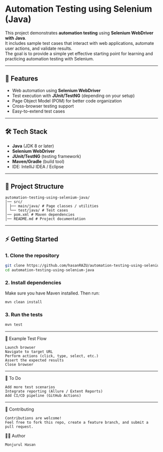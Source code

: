 # Automation Testing using Selenium (Java)

This project demonstrates **automation testing** using **Selenium WebDriver with Java**.  
It includes sample test cases that interact with web applications, automate user actions, and validate results.  
The goal is to provide a simple yet effective starting point for learning and practicing automation testing with Selenium.

---

## 🚀 Features
- Web automation using **Selenium WebDriver**
- Test execution with **JUnit/TestNG** (depending on your setup)
- Page Object Model (POM) for better code organization
- Cross-browser testing support
- Easy-to-extend test cases

---

## 🛠️ Tech Stack

- **Java** (JDK 8 or later)
- **Selenium WebDriver**
- **JUnit/TestNG** (testing framework)
- **Maven/Gradle** (build tool)
- IDE: IntelliJ IDEA / Eclipse

---

## 📂 Project Structure

    automation-testing-using-selenium-java/
    │── src/
    │ ├── main/java/ # Page classes / utilities
    │ └── test/java/ # Test cases
    │── pom.xml # Maven dependencies
    │── README.md # Project documentation


---

## ⚡ Getting Started

### 1. Clone the repository
```bash
git clone https://github.com/hasanRAZU/automation-testing-using-selenium-java.git
cd automation-testing-using-selenium-java
```
### 2. Install dependencies
Make sure you have Maven installed. Then run:
```bash
mvn clean install
```

### 3. Run the tests
```bash
mvn test
```
---

🧪 Example Test Flow

    Launch browser
    Navigate to target URL
    Perform actions (click, type, select, etc.)
    Assert the expected results
    Close browser
---

📌 To Do

    Add more test scenarios
    Integrate reporting (Allure / Extent Reports)
    Add CI/CD pipeline (GitHub Actions)
---

🤝 Contributing

    Contributions are welcome!
    Feel free to fork this repo, create a feature branch, and submit a pull request.

👨‍💻 Author

    Monjurul Hasan
